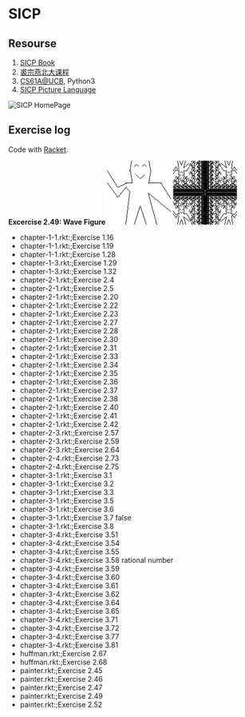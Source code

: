 # SICP

## Resourse

1. [SICP Book][2] 
1. [裘宗燕北大课程][4]
1. [CS61A@UCB][5], Python3
1. [SICP Picture Language][3]

![SICP HomePage][1]

[1]: https://mitpress.mit.edu/sicp/full-text/book/cover.jpg "SICP Cover"
[2]: https://mitpress.mit.edu/sicp/full-text/book/book.html "SICP Book"
[3]: http://planet.racket-lang.org/package-source/soegaard/sicp.plt/2/1/planet-docs/sicp-manual/index.html "Picture Language"
[4]: http://www.math.pku.edu.cn/teachers/qiuzy/progtech/slides/index.php "qzy@pku"
[5]: http://composingprograms.com/ "Python"
[6]: http://www.racket-lang.org/ "racket"
[7]: https://github.com/Lyxn/sicp/blob/master/fig/human.png "flip wave"
[8]: https://github.com/Lyxn/sicp/blob/master/fig/human0.png "wave"

## Exercise log

Code with [Racket][6].

**Excercise 2.49: Wave Figure**
![wave][8] ![flip][7]

* chapter-1-1.rkt:;Exercise 1.16
* chapter-1-1.rkt:;Exercise 1.19
* chapter-1-1.rkt:;Exercise 1.28
* chapter-1-3.rkt:;Exercise 1.29
* chapter-1-3.rkt:;Exercise 1.32
* chapter-2-1.rkt:;Exercise 2.4
* chapter-2-1.rkt:;Exercise 2.5
* chapter-2-1.rkt:;Exercise 2.20
* chapter-2-1.rkt:;Exercise 2.22
* chapter-2-1.rkt:;Exercise 2.23
* chapter-2-1.rkt:;Exercise 2.27
* chapter-2-1.rkt:;Exercise 2.28
* chapter-2-1.rkt:;Exercise 2.30
* chapter-2-1.rkt:;Exercise 2.31
* chapter-2-1.rkt:;Exercise 2.33
* chapter-2-1.rkt:;Exercise 2.34
* chapter-2-1.rkt:;Exercise 2.35
* chapter-2-1.rkt:;Exercise 2.36
* chapter-2-1.rkt:;Exercise 2.37
* chapter-2-1.rkt:;Exercise 2.38
* chapter-2-1.rkt:;Exercise 2.40
* chapter-2-1.rkt:;Exercise 2.41
* chapter-2-1.rkt:;Exercise 2.42
* chapter-2-3.rkt:;Exercise 2.57
* chapter-2-3.rkt:;Exercise 2.59
* chapter-2-3.rkt:;Exercise 2.64
* chapter-2-4.rkt:;Exercise 2.73
* chapter-2-4.rkt:;Exercise 2.75
* chapter-3-1.rkt:;Exercise 3.1
* chapter-3-1.rkt:;Exercise 3.2
* chapter-3-1.rkt:;Exercise 3.3
* chapter-3-1.rkt:;Exercise 3.5
* chapter-3-1.rkt:;Exercise 3.6
* chapter-3-1.rkt:;Exercise 3.7 false
* chapter-3-1.rkt:;Exercise 3.8
* chapter-3-4.rkt:;Exercise 3.51
* chapter-3-4.rkt:;Exercise 3.54
* chapter-3-4.rkt:;Exercise 3.55
* chapter-3-4.rkt:;Exercise 3.58 rational number 
* chapter-3-4.rkt:;Exercise 3.59
* chapter-3-4.rkt:;Exercise 3.60
* chapter-3-4.rkt:;Exercise 3.61
* chapter-3-4.rkt:;Exercise 3.62
* chapter-3-4.rkt:;Exercise 3.64
* chapter-3-4.rkt:;Exercise 3.65
* chapter-3-4.rkt:;Exercise 3.71
* chapter-3-4.rkt:;Exercise 3.72
* chapter-3-4.rkt:;Exercise 3.77
* chapter-3-4.rkt:;Exercise 3.81
* huffman.rkt:;Exercise 2.67
* huffman.rkt:;Exercise 2.68
* painter.rkt:;Exercise 2.45
* painter.rkt:;Exercise 2.46
* painter.rkt:;Exercise 2.47
* painter.rkt:;Exercise 2.49
* painter.rkt:;Exercise 2.52
